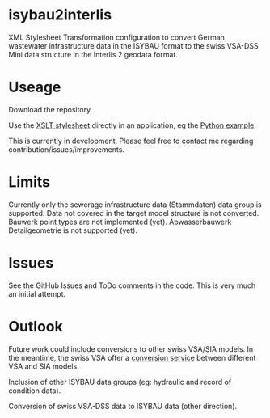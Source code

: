 # isybau2interlis
XML Stylesheet Transformation configuration to convert German wastewater infrastructure data in the ISYBAU format 
to the swiss VSA-DSS Mini data structure in the Interlis 2 geodata format.

# Useage
Download the repository.

Use the [XSLT stylesheet](https://en.wikipedia.org/wiki/XSLT) directly in an application, eg the [Python example](python_example.py)

This is currently in development. Please feel free to contact me regarding contribution/issues/improvements.

# Limits
Currently only the sewerage infrastructure data (Stammdaten) data group is supported.
Data not covered in the target model structure is not converted.
Bauwerk point types are not implemented (yet). Abwasserbauwerk Detailgeometrie is not supported (yet).

# Issues
See the GitHub Issues and ToDo comments in the code. This is very much an initial attempt.

# Outlook
Future work could include conversions to other swiss VSA/SIA models. 
In the meantime, the swiss VSA offer a 
[conversion service](https://vsa.ch/fachbereiche-cc/siedlungsentwaesserung/generelle-entwaesserungsplanung/datenmanagement/) 
between different VSA and SIA models. 

Inclusion of other ISYBAU data groups (eg: hydraulic and record of condition data).

Conversion of swiss VSA-DSS data to ISYBAU data (other direction).
